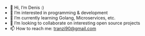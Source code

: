 - 👋 Hi, I’m Denis :)
- 👀 I’m interested in programming & development
- 🌱 I’m currently learning Golang, Microservices, etc.
- 💞️ I’m looking to collaborate on interesting open source projects
- 📫 How to reach me: tranzi90@gmail.com

<!---
tranzi90/tranzi90 is a ✨ special ✨ repository because its `README.md` (this file) appears on your GitHub profile.
You can click the Preview link to take a look at your changes.
--->
